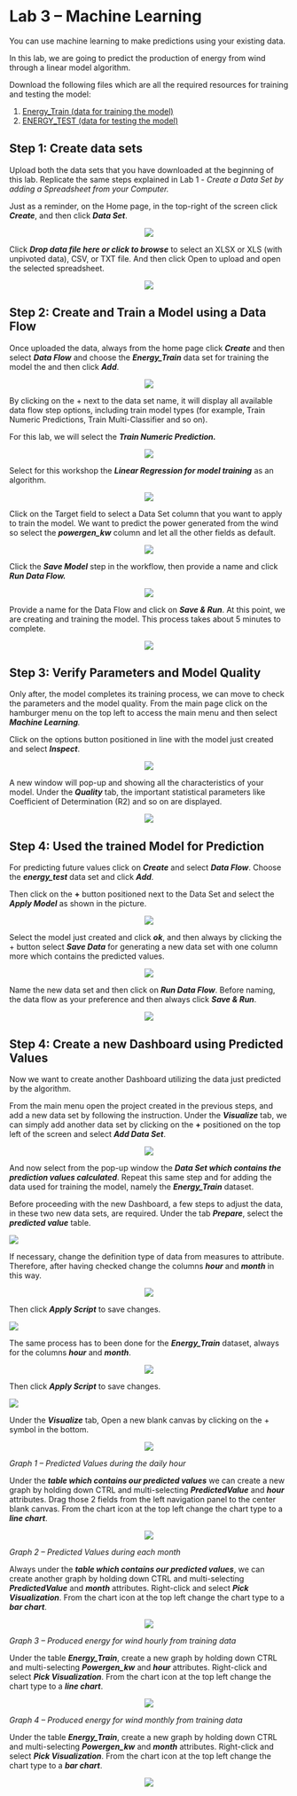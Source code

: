 # Lab 3 – Machine Learning

You can use machine learning to make predictions using your existing data.

In this lab, we are going to predict the production of energy from wind through a linear model algorithm. 

Download the following files which are all the required resources for training and testing the model:

1. [Energy_Train (data for training the model)](https://objectstorage.uk-london-1.oraclecloud.com/p/fhA_IwnL_RKfyzZZyXVgh5NjnEVO0xXlGOG-crZiPLI/n/odca/b/OAC_Workshop/o/Energy_Train.xlsx)
2. [ENERGY_TEST (data for testing the model)](https://objectstorage.uk-london-1.oraclecloud.com/p/VAtIaDP5uM7j090s5qxcb2EGxbZSJBcAYFs7JBTa8DY/n/odca/b/OAC_Workshop/o/energy_test.xlsx)

## Step 1: Create data sets

Upload both the data sets that you have downloaded at the beginning of this lab. Replicate the same steps explained in Lab 1 - _Create a Data Set by adding a Spreadsheet from your Computer._

Just as a reminder, on the Home page, in the top-right of the screen click _**Create**_, and then click _**Data Set**_.

<div style="text-align:center"><img src="./images/lab3_image2.png" /></div>

Click _**Drop data file here or click to browse**_ to select an XLSX or XLS (with unpivoted data), CSV, or TXT file. And then click Open to upload and open the selected spreadsheet.

<div style="text-align:center"><img src="./images/lab3_image3.png" /></div>


## Step 2: Create and Train a Model using a Data Flow

Once uploaded the data, always from the home page click _**Create**_ and then select _**Data Flow**_ and choose the _**Energy_Train**_ data set for training the model the and then click _**Add**_.

<div style="text-align:center"><img src="./images/lab3_image4.png" /></div>

By clicking on the + next to the data set name, it will display all available data flow step options, including train model types (for example, Train Numeric Predictions, Train Multi-Classifier and so on). 

For this lab, we will select the _**Train Numeric Prediction.**_

<div style="text-align:center"><img src="./images/lab3_image5.png" /></div>

Select for this workshop the _**Linear Regression for model training**_ as an algorithm.

<div style="text-align:center"><img src="./images/lab3_image6.png" /></div>

Click on the Target field to select a Data Set column that you want to apply to train the model.
We want to predict the power generated from the wind so select the _**powergen_kw**_ column and let all the other fields as default.

<div style="text-align:center"><img src="./images/lab3_image7.png" /></div>

Click the _**Save Model**_ step in the workflow, then provide a name and click _**Run Data Flow.**_

<div style="text-align:center"><img src="./images/lab3_image8.png" /></div>

Provide a name for the Data Flow and click on _**Save & Run**_. At this point, we are creating and training the model. This process takes about 5 minutes to complete.

<div style="text-align:center"><img src="./images/lab3_image9.png" /></div>

## Step 3: Verify Parameters and Model Quality

Only after, the model completes its training process, we can move to check the parameters and the model quality. From the main page click on the hamburger menu on the top left to access the main menu and then select _**Machine Learning**._

Click on the options button positioned in line with the model just created and select _**Inspect**_.

<div style="text-align:center"><img src="./images/lab3_image10.png" /></div>

A new window will pop-up and showing all the characteristics of your model. Under the _**Quality**_ tab, the important statistical parameters like Coefficient of Determination (R2) and so on are displayed.

<div style="text-align:center"><img src="./images/lab3_image11.png" /></div>

## Step 4: Used the trained Model for Prediction

For predicting future values click on _**Create**_ and select _**Data Flow**_.
Choose the _**energy_test**_ data set and click _**Add**_.

Then click on the **+** button positioned next to the Data Set and select the _**Apply Model**_ as shown in the picture.

<div style="text-align:center"><img src="./images/lab3_image12.png" /></div>

Select the model just created and click _**ok**_, and then always by clicking the + button select _**Save Data**_ for generating a new data set with one column more which contains the predicted values.

<div style="text-align:center"><img src="./images/lab3_image13.png" /></div>

Name the new data set and then click on _**Run Data Flow**_. Before naming, the data flow as your preference and then always click _**Save & Run**_.

<div style="text-align:center"><img src="./images/lab3_image14.png" /></div>

## Step 4: Create a new Dashboard using Predicted Values

Now we want to create another Dashboard utilizing the data just predicted by the algorithm.

From the main menu open the project created in the previous steps, and add a new data set by following the instruction. Under the _**Visualize**_ tab, we can simply add another data set by clicking on the **+** positioned on the top left of the screen and select _**Add Data Set**_.

<div style="text-align:center"><img src="./images/lab3_image15.png" /></div>

And now select from the pop-up window the _**Data Set which contains the prediction values calculated**_. Repeat this same step and for adding the data used for training the model, namely the _**Energy_Train**_ dataset.

Before proceeding with the new Dashboard, a few steps to adjust the data, in these two new data sets, are required. Under the tab _**Prepare**_,  select the _**predicted value**_ table.

![](./images/lab3_image15_2.png)

If necessary, change the definition type of data from measures to attribute.
Therefore, after having checked change the columns _**hour**_ and _**month**_ in this way.

<div style="text-align:center"><img src="./images/lab3_image16.png" /></div>

Then click _**Apply Script**_ to save changes.

![](./images/lab3_image15_3.png)


The same process has to been done for the _**Energy_Train**_ dataset, always for the columns _**hour**_ and _**month**_.

<div style="text-align:center"><img src="./images/lab3_image17.png" /></div>

Then click _**Apply Script**_ to save changes.

![](./images/lab3_image16-2.png)

Under the _**Visualize**_ tab, Open a new blank canvas by clicking on the + symbol in the bottom.

<div style="text-align:center"><img src="./images/lab3_image18.png" /></div>

_Graph 1 – Predicted Values during the daily hour_

Under the _**table which contains our predicted values**_ we can create a new graph by holding down CTRL and multi-selecting _**PredictedValue**_ and _**hour**_ attributes. Drag those 2 fields from the left navigation panel to the center blank canvas. From the chart icon at the top left change the chart type to a _**line chart**_. 

<div style="text-align:center"><img src="./images/lab3_image19.png" /></div>

_Graph 2 – Predicted Values during each month_

Always under the _**table which contains our predicted values**_, we can create another graph by holding down CTRL and multi-selecting _**PredictedValue**_ and _**month**_ attributes. Right-click and select _**Pick Visualization**_. From the chart icon at the top left change the chart type to a _**bar chart**_. 

<div style="text-align:center"><img src="./images/lab3_image20.png" /></div>

_Graph 3 – Produced energy for wind hourly from training data_

Under the table _**Energy_Train**_, create a new graph by holding down CTRL and multi-selecting _**Powergen_kw**_ and _**hour**_ attributes. Right-click and select _**Pick Visualization**_. From the chart icon at the top left change the chart type to a _**line chart**_. 

<div style="text-align:center"><img src="./images/lab3_image21.png" /></div>

_Graph 4 – Produced energy for wind monthly from training data_

Under the table _**Energy_Train**_, create a new graph by holding down CTRL and multi-selecting _**Powergen_kw**_ and _**month**_ attributes. Right-click and select _**Pick Visualization**_. From the chart icon at the top left change the chart type to a _**bar chart**_. 

<div style="text-align:center"><img src="./images/lab3_image22.png" /></div>